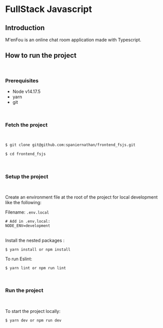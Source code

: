# FullStack Javascript

## Introduction

M'enFou is an online chat room application made with Typescript.

## How to run the project

<br/>

### Prerequisites

- Node v14.17.5
- yarn
- git

<br/>

### Fetch the project

<br/>

```sh
$ git clone git@github.com:spaniernathan/frontend_fsjs.git
```

```sh
$ cd frontend_fsjs
```

<br/>

### Setup the project

<br/>

Create an environment file at the root of the project for local development like the following:

Filename: `.env.local`

```env
# Add in .env.local:
NODE_ENV=development

```
<br/>
Install the nested packages :

```env
$ yarn install or npm install
```

To run Eslint:
```env
$ yarn lint or npm run lint
```



<br/>


### Run the project

<br/>

To start the project locally:

```sh
$ yarn dev or npm run dev
```
